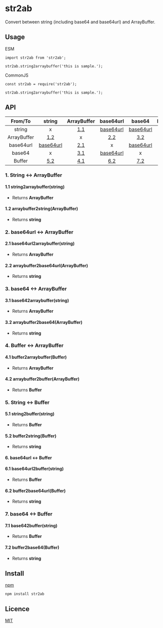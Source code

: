 # str2ab

Convert between string (including base64 and base64url) and ArrayBuffer.

## Usage

ESM

```
import str2ab from 'str2ab';

str2ab.string2arraybuffer('this is sample.');
```

CommonJS

```
const str2ab = require('str2ab');

str2ab.string2arraybuffer('this is sample.');
```


## API

| From/To     | string | ArrayBuffer | base64url | base64 | Buffer |
| :----: | :----: | :----: | :----: | :----: | :----: |
| string      | x | [1.1](#11-string2arraybufferstring) | [base64url](https://www.npmjs.com/package/base64url) | [base64url](https://www.npmjs.com/package/base64url) | [5.1](#51-string2bufferstring) |
| ArrayBuffer | [1.2](#12-arraybuffer2stringarrayuffer) | x | [2.2](#22-arraybuffer2base64urlarraybuffer) | [3.2](#32-arraybuffer2base64arraybuffer) | [4.2](#42-arraybuffer2bufferarraybuffer) |
| base64url   | [base64url](https://www.npmjs.com/package/base64url) | [2.1](#21-base64url2arraybufferstring) | x | [base64url](https://www.npmjs.com/package/base64url) | [6.1](#61-base64url2bufferstring) |
| base64      | x | [3.1](#31-base642arraybufferstring) | [base64url](https://www.npmjs.com/package/base64url) | x | [7.1](#71-base642bufferstring) |
| Buffer      | [5.2](#52-buffer2stringbuffer) | [4.1](#41-buffer2arraybufferbuffer) | [6.2](#62-buffer2base64buffer) | [7.2](#72-buffer2base64buffer) | x |

### 1. String <-> ArrayBuffer

#### 1.1 string2arraybuffer(string)

- Returns **ArrayBuffer**

#### 1.2 arraybuffer2string(ArrayBuffer)

- Returns **string**

### 2. base64url <-> ArrayBuffer

#### 2.1 base64url2arraybuffer(string)

- Returns **ArrayBuffer**

#### 2.2 arraybuffer2base64url(ArrayBuffer)

- Returns **string**

### 3. base64 <-> ArrayBuffer

#### 3.1 base642arraybuffer(string)

- Returns **ArrayBuffer**

#### 3.2 arraybuffer2base64(ArrayBuffer)

- Returns **string**

### 4. Buffer <-> ArrayBuffer

#### 4.1 buffer2arraybuffer(Buffer)

- Returns **ArrayBuffer**

#### 4.2 arraybuffer2buffer(ArrayBuffer)

- Returns **Buffer**

### 5. String <-> Buffer

#### 5.1 string2buffer(string)

- Returns **Buffer**

#### 5.2 buffer2string(Buffer)

- Returns **string**

#### 6. base64url <-> Buffer

#### 6.1 base64url2buffer(string)

- Returns **Buffer**

#### 6.2 buffer2base64url(Buffer)

- Returns **string**

### 7. base64 <-> Buffer

#### 7.1 base642buffer(string)

- Returns **Buffer**

#### 7.2 buffer2base64(Buffer)

- Returns **string**

## Install

[npm](https://www.npmjs.com/package/str2ab)

```
npm install str2ab
```

## Licence

[MIT](https://opensource.org/licenses/mit-license.php)  

